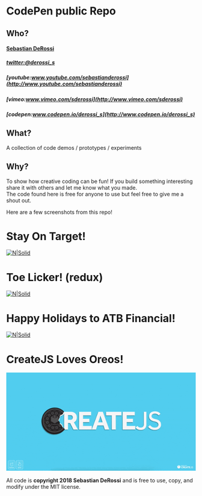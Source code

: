 CodePen public Repo
=========

Who?
----------------
#### [Sebastian DeRossi](mailto:sebastian.derossi@gmail.com)   

##### [twitter:@derossi_s](http://www.twitter.com/derossi_s)
##### [youtube:www.youtube.com/sebastianderossi](http://www.youtube.com/sebastianderossi)
##### [vimeo:www.vimeo.com/sderossi](http://www.vimeo.com/sderossi)  
##### [codepen:www.codepen.io/derossi_s](http://www.codepen.io/derossi_s)  

What?
----------------
A collection of code demos / prototypes / experiments 
              
Why?
----------------
To show how creative coding can be fun!
If you build something interesting share it with others and let me know what you made.    
The code found here is free for anyone to use but feel free to give me a shout out.

Here are a few screenshots from this repo!

# Stay On Target!
[![N|Solid](https://raw.github.com/sebastianderossi/CodePen/master/stay-on-target/TrenchRun.gif)](https://github.com/sebastianderossi/CodePen/tree/master/stay-on-target)

# Toe Licker! (redux) 
[![N|Solid](https://cdn.rawgit.com/sebastianderossi/CodePen/master/toelicker/ToeLicker.png)](https://github.com/sebastianderossi/CodePen/tree/master/toelicker)

# Happy Holidays to ATB Financial!
[![N|Solid](https://github.com/sebastianderossi/CodePen/blob/master/happy-holidays-to-atb-financial/HappyHolidays.gif)](https://github.com/sebastianderossi/CodePen/tree/master/happy-holidays-to-atb-financial)

# CreateJS Loves Oreos!
[![N|Solid](https://github.com/sebastianderossi/CodePen/blob/master/createjs-loves-oreos/createjs-loves-oreos.gif)](https://github.com/sebastianderossi/CodePen/tree/master/createjs-loves-oreos)   


All code is **copyright 2018 Sebastian DeRossi** and is free to use, copy, and modify under the MIT license.


